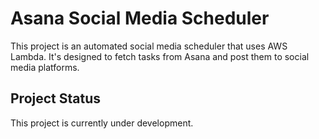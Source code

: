 # Asana Social Media Scheduler

This project is an automated social media scheduler that uses AWS Lambda. It's designed to fetch tasks from Asana and post them to social media platforms.

## Project Status

This project is currently under development.
